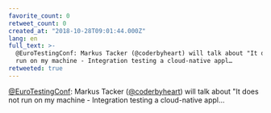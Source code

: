 ```yaml
---
favorite_count: 0
retweet_count: 0
created_at: "2018-10-28T09:01:44.000Z"
lang: en
full_text: >-
  @EuroTestingConf: Markus Tacker (@coderbyheart) will talk about "It does not
  run on my machine - Integration testing a cloud-native appl…
retweeted: true
---
```


[@EuroTestingConf](https://twitter.com/EuroTestingConf): Markus Tacker
([@coderbyheart](https://twitter.com/coderbyheart)) will talk about "It does not
run on my machine - Integration testing a cloud-native appl…

